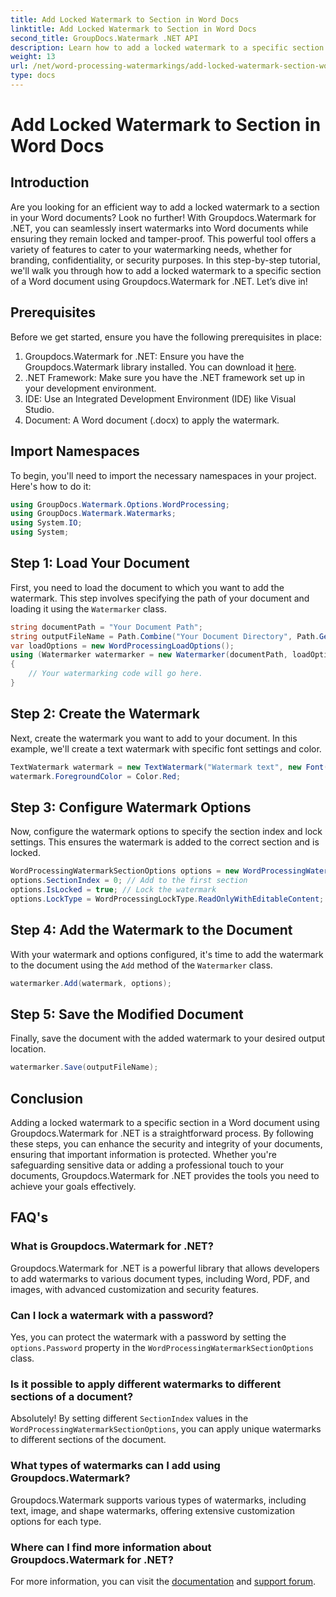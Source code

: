 ```yaml
---
title: Add Locked Watermark to Section in Word Docs
linktitle: Add Locked Watermark to Section in Word Docs
second_title: GroupDocs.Watermark .NET API
description: Learn how to add a locked watermark to a specific section in Word documents using Groupdocs.Watermark for .NET with this comprehensive step-by-step guide.
weight: 13
url: /net/word-processing-watermarkings/add-locked-watermark-section-word-docs/
type: docs
---
```

# Add Locked Watermark to Section in Word Docs

## Introduction
Are you looking for an efficient way to add a locked watermark to a section in your Word documents? Look no further! With Groupdocs.Watermark for .NET, you can seamlessly insert watermarks into Word documents while ensuring they remain locked and tamper-proof. This powerful tool offers a variety of features to cater to your watermarking needs, whether for branding, confidentiality, or security purposes. In this step-by-step tutorial, we'll walk you through how to add a locked watermark to a specific section of a Word document using Groupdocs.Watermark for .NET. Let’s dive in!
## Prerequisites
Before we get started, ensure you have the following prerequisites in place:
1. Groupdocs.Watermark for .NET: Ensure you have the Groupdocs.Watermark library installed. You can download it [here](https://releases.groupdocs.com/Watermark/net/).
2. .NET Framework: Make sure you have the .NET framework set up in your development environment.
3. IDE: Use an Integrated Development Environment (IDE) like Visual Studio.
4. Document: A Word document (.docx) to apply the watermark.
## Import Namespaces
To begin, you'll need to import the necessary namespaces in your project. Here's how to do it:
```csharp
using GroupDocs.Watermark.Options.WordProcessing;
using GroupDocs.Watermark.Watermarks;
using System.IO;
using System;
```
## Step 1: Load Your Document
First, you need to load the document to which you want to add the watermark. This step involves specifying the path of your document and loading it using the `Watermarker` class.
```csharp
string documentPath = "Your Document Path";
string outputFileName = Path.Combine("Your Document Directory", Path.GetFileName(documentPath));
var loadOptions = new WordProcessingLoadOptions();
using (Watermarker watermarker = new Watermarker(documentPath, loadOptions))
{
    // Your watermarking code will go here.
}
```
## Step 2: Create the Watermark
Next, create the watermark you want to add to your document. In this example, we'll create a text watermark with specific font settings and color.
```csharp
TextWatermark watermark = new TextWatermark("Watermark text", new Font("Arial", 19));
watermark.ForegroundColor = Color.Red;
```
## Step 3: Configure Watermark Options
Now, configure the watermark options to specify the section index and lock settings. This ensures the watermark is added to the correct section and is locked.
```csharp
WordProcessingWatermarkSectionOptions options = new WordProcessingWatermarkSectionOptions();
options.SectionIndex = 0; // Add to the first section
options.IsLocked = true; // Lock the watermark
options.LockType = WordProcessingLockType.ReadOnlyWithEditableContent; // Lock type
```
## Step 4: Add the Watermark to the Document
With your watermark and options configured, it's time to add the watermark to the document using the `Add` method of the `Watermarker` class.
```csharp
watermarker.Add(watermark, options);
```
## Step 5: Save the Modified Document
Finally, save the document with the added watermark to your desired output location.
```csharp
watermarker.Save(outputFileName);
```
## Conclusion
Adding a locked watermark to a specific section in a Word document using Groupdocs.Watermark for .NET is a straightforward process. By following these steps, you can enhance the security and integrity of your documents, ensuring that important information is protected. Whether you're safeguarding sensitive data or adding a professional touch to your documents, Groupdocs.Watermark for .NET provides the tools you need to achieve your goals effectively.
## FAQ's
### What is Groupdocs.Watermark for .NET?
Groupdocs.Watermark for .NET is a powerful library that allows developers to add watermarks to various document types, including Word, PDF, and images, with advanced customization and security features.
### Can I lock a watermark with a password?
Yes, you can protect the watermark with a password by setting the `options.Password` property in the `WordProcessingWatermarkSectionOptions` class.
### Is it possible to apply different watermarks to different sections of a document?
Absolutely! By setting different `SectionIndex` values in the `WordProcessingWatermarkSectionOptions`, you can apply unique watermarks to different sections of the document.
### What types of watermarks can I add using Groupdocs.Watermark?
Groupdocs.Watermark supports various types of watermarks, including text, image, and shape watermarks, offering extensive customization options for each type.
### Where can I find more information about Groupdocs.Watermark for .NET?
For more information, you can visit the [documentation](https://tutorials.groupdocs.com/Watermark/net/) and [support forum](https://forum.groupdocs.com/c/watermark/19).
